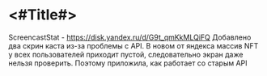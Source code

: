 #  <#Title#>

ScreencastStat - https://disk.yandex.ru/d/G9t_qmKkMLQiFQ 
Добавлено два скрин каста из-за проблемы с API. В новом от яндекса массив NFT у всех пользователей приходит пустой, следовательно экран даже нельзя проверить. Поэтому приложила, как работает со старым API
